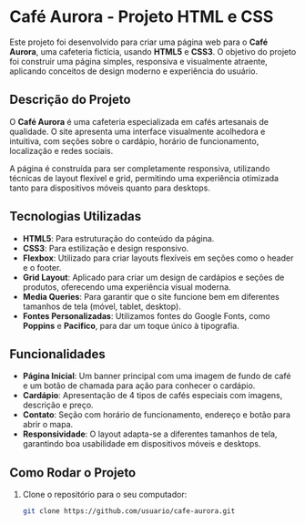 # Café Aurora - Projeto HTML e CSS

Este projeto foi desenvolvido para criar uma página web para o **Café Aurora**, uma cafeteria fictícia, usando **HTML5** e **CSS3**. O objetivo do projeto foi construir uma página simples, responsiva e visualmente atraente, aplicando conceitos de design moderno e experiência do usuário.

## Descrição do Projeto

O **Café Aurora** é uma cafeteria especializada em cafés artesanais de qualidade. O site apresenta uma interface visualmente acolhedora e intuitiva, com seções sobre o cardápio, horário de funcionamento, localização e redes sociais. 

A página é construída para ser completamente responsiva, utilizando técnicas de layout flexível e grid, permitindo uma experiência otimizada tanto para dispositivos móveis quanto para desktops.

## Tecnologias Utilizadas

- **HTML5**: Para estruturação do conteúdo da página.
- **CSS3**: Para estilização e design responsivo.
- **Flexbox**: Utilizado para criar layouts flexíveis em seções como o header e o footer.
- **Grid Layout**: Aplicado para criar um design de cardápios e seções de produtos, oferecendo uma experiência visual moderna.
- **Media Queries**: Para garantir que o site funcione bem em diferentes tamanhos de tela (móvel, tablet, desktop).
- **Fontes Personalizadas**: Utilizamos fontes do Google Fonts, como **Poppins** e **Pacifico**, para dar um toque único à tipografia.

## Funcionalidades

- **Página Inicial**: Um banner principal com uma imagem de fundo de café e um botão de chamada para ação para conhecer o cardápio.
- **Cardápio**: Apresentação de 4 tipos de cafés especiais com imagens, descrição e preço.
- **Contato**: Seção com horário de funcionamento, endereço e botão para abrir o mapa.
- **Responsividade**: O layout adapta-se a diferentes tamanhos de tela, garantindo boa usabilidade em dispositivos móveis e desktops.

## Como Rodar o Projeto

1. Clone o repositório para o seu computador:

   ```bash
   git clone https://github.com/usuario/cafe-aurora.git
